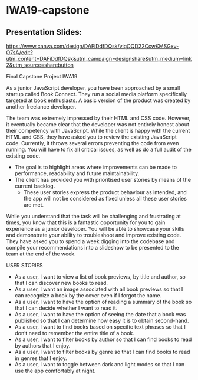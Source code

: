 # IWA19-capstone

## Presentation Slides: 
https://www.canva.com/design/DAFiDdfDQsk/viqOQD22CcwKMSGxv-O7sA/edit?utm_content=DAFiDdfDQsk&utm_campaign=designshare&utm_medium=link2&utm_source=sharebutton 

Final Capstone Project IWA19

As a junior JavaScript developer, you have been approached by a small startup called Book Connect. They run a social media platform specifically targeted at book enthusiasts. A basic version of the product was created by another freelance developer.

The team was extremely impressed by their HTML and CSS code. However, it eventually became clear that the developer was not entirely honest about their competency with JavaScript. While the client is happy with the current HTML and CSS, they have asked you to review the existing JavaScript code. Currently, it throws several errors preventing the code from even running. You will have to fix all critical issues, as well as do a full audit of the existing code. 

- The goal is to highlight areas where improvements can be made to performance, readability and future maintainability. 
- The client has provided you with prioritised user stories by means of the current backlog.
    - These user stories express the product behaviour as intended, and the app will not be considered as fixed unless all these user stories are met.

While you understand that the task will be challenging and frustrating at times, you know that this is a fantastic opportunity for you to gain experience as a junior developer. You will be able to showcase your skills and demonstrate your ability to troubleshoot and improve existing code. They have asked you to spend a week digging into the codebase and compile your recommendations into a slideshow to be presented to the team at the end of the week.

USER STORIES
- As a user, I want to view a list of book previews, by title and author, so that I can discover new books to read.
- As a user, I want an image associated with all book previews so that I can recognize a book by the cover even if I forgot the name.
- As a user, I want to have the option of reading a summary of the book so that I can decide whether I want to read it.
- As a user, I want to have the option of seeing the date that a book was published so that I can determine how easy it is to obtain second-hand.
- As a user, I want to find books based on specific text phrases so that I don’t need to remember the entire title of a book.
- As a user, I want to filter books by author so that I can find books to read by authors that I enjoy.
- As a user, I want to filter books by genre so that I can find books to read in genres that I enjoy.
- As a user, I want to toggle between dark and light modes so that I can use the app comfortably at night.

